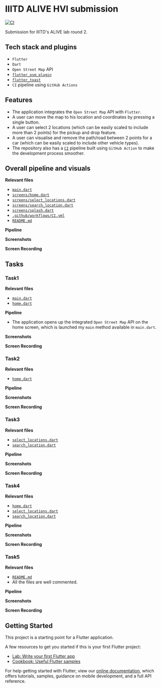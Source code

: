 # IIITD ALIVE HVI submission

[![CI](https://github.com/Saransh-cpp/IIITD_ALIVE_HVI/actions/workflows/CI.yml/badge.svg)](https://github.com/Saransh-cpp/IIITD_ALIVE_HVI/actions/workflows/CI.yml)

Submission for IIITD's ALIVE lab round 2.

## Tech stack and plugins
- `Flutter`
- `Dart`
- `Open Street Map` API
- [`flutter_osm_plugin`](https://pub.dev/packages/flutter_osm_plugin)
- [`flutter_toast`](https://pub.dev/packages/fluttertoast)
- `CI` pipeline using `GitHub Actions`

## Features
- The application integrates the `Open Street Map` API with `Flutter`.
- A user can move the map to his location and coordinates by pressing a single button.
- A user can select 2 locations (which can be easily scaled to include more than 2 points) for the pickup and drop feature.
- A user can visualise and remove the path/road between 2 points for a car (which can be easily scaled to include other vehicle types).
- The repository also has a [`CI`]() pipeline built using `GitHub Action` to make the development process smoother.

## Overall pipeline and visuals

**Relevant files**
- [`main.dart`](https://github.com/Saransh-cpp/IIITD_ALIVE_HVI/blob/main/lib/main.dart)
- [`screens/home.dart`](https://github.com/Saransh-cpp/IIITD_ALIVE_HVI/blob/main/lib/screens/home.dart)
- [`screens/select_locations.dart`](https://github.com/Saransh-cpp/IIITD_ALIVE_HVI/blob/main/lib/screens/select_locations.dart)
- [`screens/search_location.dart`](https://github.com/Saransh-cpp/IIITD_ALIVE_HVI/blob/main/lib/screens/search_location.dart)
- [`screens/splash.dart`](https://github.com/Saransh-cpp/IIITD_ALIVE_HVI/blob/main/lib/screens/splash.dart)
- [`.github/workflows/CI.yml`](https://github.com/Saransh-cpp/IIITD_ALIVE_HVI/blob/main/.github/workflows/CI.yml)
- [`README.md`](https://github.com/Saransh-cpp/IIITD_ALIVE_HVI/blob/main/README.md)

**Pipeline**

**Screenshots**

**Screen Recording**

## Tasks
### Task1

**Relevant files**
- [`main.dart`](https://github.com/Saransh-cpp/IIITD_ALIVE_HVI/blob/main/lib/main.dart)
- [`home.dart`](https://github.com/Saransh-cpp/IIITD_ALIVE_HVI/blob/main/lib/screens/home.dart)

**Pipeline**
- The application opens up the integrated `Open Street Map` API on the home screen, which is launched my `main` method available in `main.dart`.

**Screenshots**


**Screen Recording**


### Task2

**Relevant files**
- [`home.dart`](https://github.com/Saransh-cpp/IIITD_ALIVE_HVI/blob/main/lib/screens/home.dart)

**Pipeline**

**Screenshots**

**Screen Recording**

### Task3

**Relevant files**
- [`select_locations.dart`](https://github.com/Saransh-cpp/IIITD_ALIVE_HVI/blob/main/lib/screens/select_locations.dart)
- [`search_location.dart`](https://github.com/Saransh-cpp/IIITD_ALIVE_HVI/blob/main/lib/screens/search_location.dart)

**Pipeline**

**Screenshots**

**Screen Recording**

### Task4

**Relevant files**
- [`home.dart`](https://github.com/Saransh-cpp/IIITD_ALIVE_HVI/blob/main/lib/screens/home.dart)
- [`select_locations.dart`](https://github.com/Saransh-cpp/IIITD_ALIVE_HVI/blob/main/lib/screens/select_locations.dart)
- [`search_location.dart`](https://github.com/Saransh-cpp/IIITD_ALIVE_HVI/blob/main/lib/screens/search_location.dart)

**Pipeline**

**Screenshots**

**Screen Recording**

### Task5

**Relevant files**
- [`README.md`](https://github.com/Saransh-cpp/IIITD_ALIVE_HVI/blob/main/README.md)
- All the files are well commented.

**Pipeline**

**Screenshots**

**Screen Recording**

## Getting Started

This project is a starting point for a Flutter application.

A few resources to get you started if this is your first Flutter project:

- [Lab: Write your first Flutter app](https://flutter.dev/docs/get-started/codelab)
- [Cookbook: Useful Flutter samples](https://flutter.dev/docs/cookbook)

For help getting started with Flutter, view our
[online documentation](https://flutter.dev/docs), which offers tutorials,
samples, guidance on mobile development, and a full API reference.
